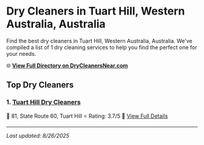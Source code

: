 # Dry Cleaners in Tuart Hill, Western Australia, Australia

Find the best dry cleaners in Tuart Hill, Western Australia, Australia. We've compiled a list of 1 dry cleaning services to help you find the perfect one for your needs.

🌐 **[View Full Directory on DryCleanersNear.com](https://drycleanersnear.com/city/Australia/Western%20Australia/Tuart%20Hill)**

## Top Dry Cleaners

### 1. [Tuart Hill Dry Cleaners](https://drycleanersnear.com/dryCleaner/68ad16991d9ee695c92531f3/tuart-hill-dry-cleaners)
📍 81, State Route 60, Tuart Hill
⭐ Rating: 3.7/5
🔗 [View Full Details](https://drycleanersnear.com/dryCleaner/68ad16991d9ee695c92531f3/tuart-hill-dry-cleaners)


---

*Last updated: 8/26/2025*
